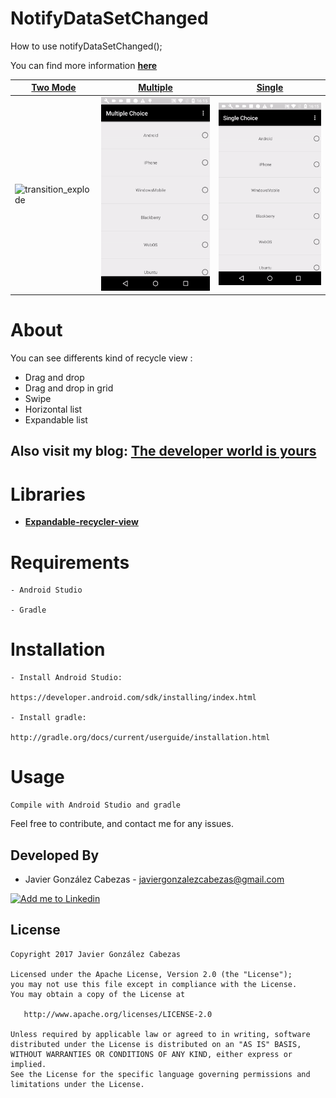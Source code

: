 # NotifyDataSetChanged
How to use notifyDataSetChanged();

You can find more information **[here](http://thedeveloperworldisyours.com/android/notifydatasetchanged/#sthash.0gtf6DnK.dpbs)**

[Two Mode][explode_link] | [Multiple][slide_link] | [Single][fade_link] 
--- | --- | ---
![transition_explode] | ![transition_slide] | ![transition_fade]

# About
  You can see differents kind of recycle view :
 + Drag and drop
 + Drag and drop in grid
 + Swipe 
 + Horizontal list
 + Expandable list
  
  Also visit my blog: **[The developer world is yours](http://thedeveloperworldisyours.com)**
---------
# Libraries

 * **[Expandable-recycler-view](https://github.com/thoughtbot/expandable-recycler-view)**
 
 

# Requirements

    - Android Studio

    - Gradle


# Installation

    - Install Android Studio:

    https://developer.android.com/sdk/installing/index.html

    - Install gradle:

    http://gradle.org/docs/current/userguide/installation.html

# Usage
    Compile with Android Studio and gradle


Feel free to contribute, and contact me for any issues.

Developed By
------------
* Javier González Cabezas - <javiergonzalezcabezas@gmail.com>

<a href="https://es.linkedin.com/in/javier-gonz%C3%A1lez-cabezas-8b4b2231">
  <img alt="Add me to Linkedin" src="https://github.com/JorgeCastilloPrz/EasyMVP/blob/master/art/linkedin.png" />
</a>

License
-------

    Copyright 2017 Javier González Cabezas

    Licensed under the Apache License, Version 2.0 (the "License");
    you may not use this file except in compliance with the License.
    You may obtain a copy of the License at

       http://www.apache.org/licenses/LICENSE-2.0

    Unless required by applicable law or agreed to in writing, software
    distributed under the License is distributed on an "AS IS" BASIS,
    WITHOUT WARRANTIES OR CONDITIONS OF ANY KIND, either express or implied.
    See the License for the specific language governing permissions and
    limitations under the License.

[explode_link]: http://thedeveloperworldisyours.com/android/notifydatasetchanged/#sthash.0gtf6DnK.dpbs
[fade_link]: http://thedeveloperworldisyours.com/android/notifydatasetchanged/#sthash.0gtf6DnK.dpbs
[slide_link]: http://thedeveloperworldisyours.com/android/notifydatasetchanged/#sthash.0gtf6DnK.dpbs

[transition_explode]: https://github.com/CabezasGonzalezJavier/NotifyDataSetChanged/blob/master/choice.gif.gif
[transition_slide]: https://github.com/CabezasGonzalezJavier/NotifyDataSetChanged/blob/master/multiple.gif
[transition_fade]: https://github.com/CabezasGonzalezJavier/NotifyDataSetChanged/blob/master/single.gif
